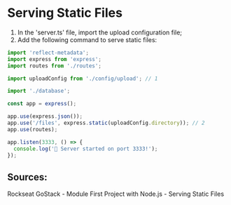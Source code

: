 # Serving Static Files

1. In the 'server.ts' file, import the upload configuration file;
2. Add the following command to serve static files:
```typescript
import 'reflect-metadata';
import express from 'express';
import routes from './routes';

import uploadConfig from './config/upload'; // 1

import './database';

const app = express();

app.use(express.json());
app.use('/files', express.static(uploadConfig.directory)); // 2
app.use(routes);

app.listen(3333, () => {
  console.log('🦈 Server started on port 3333!');
});
```

## Sources:
Rockseat GoStack - Module First Project with Node.js - Serving Static Files